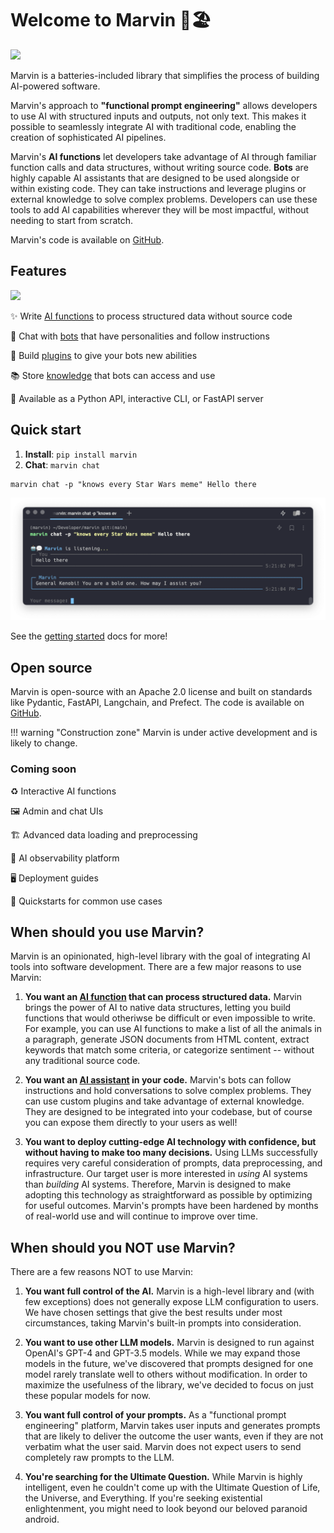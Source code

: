 # Welcome to Marvin 🤖🏖️

![](ai_fn_fruits_hero.png)


Marvin is a batteries-included library that simplifies the process of building AI-powered software. 

Marvin's approach to **"functional prompt engineering"** allows developers to use AI with structured inputs and outputs, not only text. This makes it possible to seamlessly integrate AI with traditional code, enabling the creation of sophisticated AI pipelines. 

Marvin's **AI functions** let developers take advantage of AI through familiar function calls and data structures, without writing source code. **Bots** are highly capable AI assistants that are designed to be used alongside or within existing code. They can take instructions and leverage plugins or external knowledge to solve complex problems. Developers can use these tools to add AI capabilities wherever they will be most impactful, without needing to start from scratch.

Marvin's code is available on [GitHub](https://github.com/prefecthq/marvin).

<!-- !!! quote "GPP"
    "Let’s build robots with Genuine People Personalities!" they said. So they tried it out with me. I’m a personality prototype. You can tell, can’t you?
    
    -- <a href="https://www.youtube.com/clip/UgkxNj9p6jPFM8eWAmRJiKoPeOmvQxb8viQv" target="_blank">Marvin</a> -->
    
## Features
![](gpp.png)

✨ Write [AI functions](guide/concepts/ai_functions.md) to process structured data without source code

🤖 Chat with [bots](guide/concepts/bots.md) that have personalities and follow instructions

🔌 Build [plugins](guide/concepts/plugins.md) to give your bots new abilities

📚 Store [knowledge](guide/concepts/loaders_and_documents.md) that bots can access and use

📡 Available as a Python API, interactive CLI, or FastAPI server

## Quick start
1. **Install**: `pip install marvin`
2. **Chat**: `marvin chat`

```shell
marvin chat -p "knows every Star Wars meme" Hello there
```
![](img/marvin_hello_there_chat.png)


See the [getting started](getting_started/installation.md) docs for more!

## Open source

Marvin is open-source with an Apache 2.0 license and built on standards like Pydantic, FastAPI, Langchain, and Prefect. The code is available on [GitHub](https://github.com/prefecthq/marvin).

!!! warning "Construction zone"
    Marvin is under active development and is likely to change. 

### Coming soon

♻️ Interactive AI functions

🖼️ Admin and chat UIs

🏗️ Advanced data loading and preprocessing

🔭 AI observability platform

🖥️ Deployment guides

🎁 Quickstarts for common use cases

## When should you use Marvin?

Marvin is an opinionated, high-level library with the goal of integrating AI tools into software development. There are a few major reasons to use Marvin:

1. **You want an [AI function](guide/concepts/ai_functions.md) that can process structured data.** Marvin brings the power of AI to native data structures, letting you build functions that would otheriwse be difficult or even impossible to write. For example, you can use AI functions to make a list of all the animals in a paragraph, generate JSON documents from HTML content, extract keywords that match some criteria, or categorize sentiment -- without any traditional source code.

2. **You want an [AI assistant](guide/concepts/bots.md) in your code.** Marvin's bots can follow instructions and hold conversations to solve complex problems. They can use custom plugins and take advantage of external knowledge. They are designed to be integrated into your codebase, but of course you can expose them directly to your users as well!

3. **You want to deploy cutting-edge AI technology with confidence, but without having to make too many decisions.** Using LLMs successfully requires very careful consideration of prompts, data preprocessing, and infrastructure. Our target user is more interested in *using* AI systems than *building* AI systems. Therefore, Marvin is designed to make adopting this technology as straightforward as possible by optimizing for useful outcomes. Marvin's prompts have been hardened by months of real-world use and will continue to improve over time.
## When should you NOT use Marvin?
There are a few reasons NOT to use Marvin:

1. **You want full control of the AI.** Marvin is a high-level library and (with few exceptions) does not generally expose LLM configuration to users. We have chosen settings that give the best results under most circumstances, taking Marvin's built-in prompts into consideration.

2. **You want to use other LLM models.** Marvin is designed to run against OpenAI's GPT-4 and GPT-3.5 models. While we may expand those models in the future, we've discovered that prompts designed for one model rarely translate well to others without modification. In order to maximize the usefulness of the library, we've decided to focus on just these popular models for now.

3. **You want full control of your prompts.** As a "functional prompt engineering" platform, Marvin takes user inputs and generates prompts that are likely to deliver the outcome the user wants, even if they are not verbatim what the user said. Marvin does not expect users to send completely raw prompts to the LLM. 

4. **You're searching for the Ultimate Question.** While Marvin is highly intelligent, even he couldn't come up with the Ultimate Question of Life, the Universe, and Everything. If you're seeking existential enlightenment, you might need to look beyond our beloved paranoid android.
